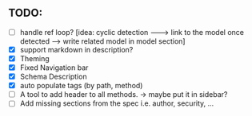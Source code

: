 ## TODO:
- [ ] handle ref loop? [idea: cyclic detection ---> link to the model once detected --> write related model in model section] 
- [X] support markdown in description?
- [X] Theming
- [X] Fixed Navigation bar
- [X] Schema Description
- [X] auto populate tags (by path, method)
- [ ] A tool to add header to all methods. -> maybe put it in sidebar?
- [ ] Add missing sections from the spec i.e. author, security, ...
